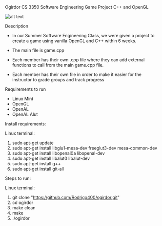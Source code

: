 
Ogirdor
CS 3350 Software Engineering Game Project
C++ and OpenGL


![alt text](https://raw.githubusercontent.com/Rodrigo400/ogirdor/master/OgirdorGame.png)



Description

- In our Summer Software Engineering Class, we were given a project to create a game using vanilla OpenGL and C++ within 6 weeks.

- The main file is game.cpp
- Each member has their own .cpp file where they can add external functions to call from the main game.cpp file.
- Each member has their own file in order to make it easier for the instructor to grade groups and track progress


Requirements to run

- Linux Mint
- OpenGL
- OpenAL
- OpenAL Alut


Install requirements:

Linux terminal:
1. sudo apt-get update
2. sudo apt-get install libglu1-mesa-dev freeglut3-dev mesa-common-dev
3. sudo apt-get install libopenal0a libopenal-dev
4. sudo apt-get install libalut0 libalut-dev
5. sudo apt-get install g++
6. sudo apt-get install git-all


Steps to run:

Linux terminal:

1. git clone "https://github.com/Rodrigo400/ogirdor.git"
2. cd ogirdor
3. make clean
4. make
5. ./ogirdor

